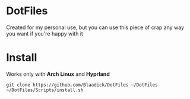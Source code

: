 # DotFiles
Created for my personal use, but you can use this piece of crap any way you want if you're happy with it

# Install
Works only with __Arch Linux__ and __Hyprland__

```shell
git clone https://github.com/Blaadick/DotFiles ~/DotFiles
~/DotFiles/Scripts/install.sh
```

